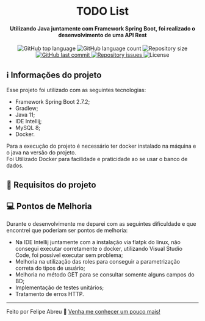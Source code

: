 <h1 align="center">
    TODO List
</h1>

<h4 align="center">
    Utilizando Java juntamente com Framework Spring Boot, foi realizado o desenvolvimento de uma API Rest
</h4>

<p align="center">
    <img alt="GitHub top language" src="https://img.shields.io/github/languages/top/felipe-abreu/todo-list">
    <img alt="GitHub language count" src="https://img.shields.io/github/languages/count/felipe-abreu/todo-list">
    <img alt="Repository size" src="https://img.shields.io/github/repo-size/Felipe-Abreu/todo-list">
    <a href="https://github.com/Felipe-Abreu/todo-list/commits/master">
        <img alt="GitHub last commit" src="https://img.shields.io/github/last-commit/felipe-abreu/todo-list">
    </a>
    <a href="https://github.com/Felipe-Abreu/todo-list/issues">
        <img alt="Repository issues" src="https://img.shields.io/github/issues/Felipe-Abreu/todo-list">
    </a>
    <img alt="License" src="https://img.shields.io/badge/license-MIT-yellowgreen">
</p>

## :information_source: Informações do projeto

Esse projeto foi utilizado com as seguintes tecnologias:

- Framework Spring Boot 2.7.2;
- Gradlew;
- Java 11;
- IDE Intellij;
- MySQL 8;
- Docker.

Para a execução do projeto é necessário ter docker instalado na máquina e o java na versão do projeto.
</br>
Foi Utilizado Docker para facilidade e praticidade ao se usar o banco de dados.
<br>

## 📓 Requisitos do projeto

## :computer: Pontos de Melhoria

Durante o desenvolvimente me deparei com as seguintes dificuldade e que encontrei que poderiam ser pontos de melhoria:

- Na IDE Intellij juntamente com a instalação via flatpk do linux, não consegui executar corretamente o docker, utilizando Visual Studio Code, foi possível executar sem problema;
- Melhoria na utilização das roles para conseguir a parametrização correta do tipos de usuário;
- Melhoria no método GET para se consultar somente alguns campos do BD;
- Implementação de testes unitários;
- Tratamento de erros HTTP.

---
Feito por Felipe Abreu :wave: [Venha me conhecer um pouco mais!](https://www.linkedin.com/in/felipe-abreu)
